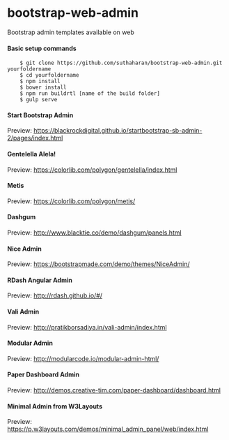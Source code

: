 # bootstrap-web-admin
Bootstrap admin templates available on web

#### Basic setup commands
```shell
    $ git clone https://github.com/suthaharan/bootstrap-web-admin.git yourfoldername
    $ cd yourfoldername
    $ npm install
    $ bower install
    $ npm run buildrtl [name of the build folder]
    $ gulp serve
```

#### Start Bootstrap Admin
Preview: https://blackrockdigital.github.io/startbootstrap-sb-admin-2/pages/index.html

#### Gentelella Alela!
Preview: https://colorlib.com/polygon/gentelella/index.html

#### Metis
Preview: https://colorlib.com/polygon/metis/

#### Dashgum
Preview: http://www.blacktie.co/demo/dashgum/panels.html

#### Nice Admin
Preview: https://bootstrapmade.com/demo/themes/NiceAdmin/

#### RDash Angular Admin
Preview: http://rdash.github.io/#/

#### Vali Admin
Preview: http://pratikborsadiya.in/vali-admin/index.html

#### Modular Admin
Preview: http://modularcode.io/modular-admin-html/

#### Paper Dashboard Admin
Preview: http://demos.creative-tim.com/paper-dashboard/dashboard.html

#### Minimal Admin from W3Layouts
Preview: https://p.w3layouts.com/demos/minimal_admin_panel/web/index.html